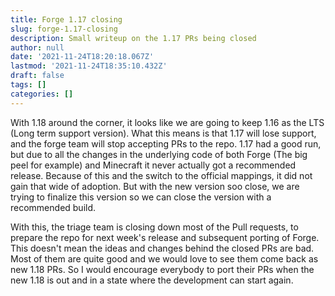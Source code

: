 ```yaml
---
title: Forge 1.17 closing
slug: forge-1.17-closing
description: Small writeup on the 1.17 PRs being closed
author: null
date: '2021-11-24T18:20:18.067Z'
lastmod: '2021-11-24T18:35:10.432Z'
draft: false
tags: []
categories: []
---
```


With 1.18 around the corner, it looks like we are going to keep 1.16 as the LTS (Long term support version).
What this means is that 1.17 will lose support, and the forge team will stop accepting PRs to the repo. 1.17 had a good run, but due to all the changes in the underlying code of both Forge (The big peel for example) and Minecraft it never actually got a recommended release.
Because of this and the switch to the official mappings, it did not gain that wide of adoption. But with the new version soo close, we are trying to finalize this version so we can close the version with a recommended build.
 

With this, the triage team is closing down most of the Pull requests, to prepare the repo for next week's release and subsequent porting of Forge. This doesn't mean the ideas and changes behind the closed PRs are bad. Most of them are quite good and we would love to see them come back as new 1.18 PRs. So I would encourage everybody to port their PRs when the new 1.18 is out and in a state where the development can start again.

